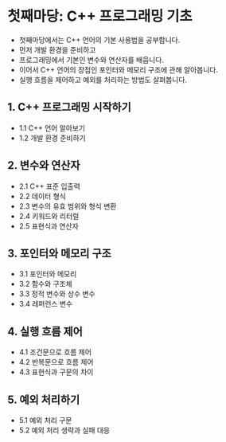 # 첫째마당: C++ 프로그래밍 기초
- 첫째마당에서는 C++ 언어의 기본 사용법을 공부합니다.
- 먼저 개발 환경을 준비하고
- 프로그래밍에서 기본인 변수와 연산자를 배웁니다.
- 이어서 C++ 언어의 장점인 포인터와 메모리 구조에 관해 알아봅니다.
- 실행 흐름을 제어하고 예외를 처리하는 방법도 살펴봅니다.


## 1. C++ 프로그래밍 시작하기
- 1.1 C++ 언어 알아보기  
- 1.2 개발 환경 준비하기

## 2. 변수와 연산자
- 2.1 C++ 표준 입출력  
- 2.2 데이터 형식  
- 2.3 변수의 유효 범위와 형식 변환  
- 2.4 키워드와 리터럴  
- 2.5 표현식과 연산자

## 3. 포인터와 메모리 구조
- 3.1 포인터와 메모리  
- 3.2 함수와 구조체  
- 3.3 정적 변수와 상수 변수  
- 3.4 레퍼런스 변수

## 4. 실행 흐름 제어
- 4.1 조건문으로 흐름 제어  
- 4.2 반복문으로 흐름 제어  
- 4.3 표현식과 구문의 차이

## 5. 예외 처리하기
- 5.1 예외 처리 구문  
- 5.2 예외 처리 생략과 실패 대응
